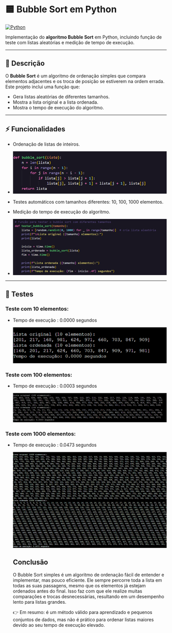 # 🟦 Bubble Sort em Python

[![Python](https://img.shields.io/badge/Python-3.10+-blue.svg)](https://www.python.org/)

Implementação do **algoritmo Bubble Sort** em Python, incluindo função de teste com listas aleatórias e medição de tempo de execução.

---

## 📌 Descrição

O **Bubble Sort** é um algoritmo de ordenação simples que compara elementos adjacentes e os troca de posição se estiverem na ordem errada.  
Este projeto inclui uma função que:

- Gera listas aleatórias de diferentes tamanhos.
- Mostra a lista original e a lista ordenada.
- Mostra o tempo de execução do algoritmo.

---

## ⚡ Funcionalidades

- Ordenação de listas de inteiros.
- 
  ![Descrição da imagem](img/b.png)
  
- Testes automáticos com tamanhos diferentes: 10, 100, 1000 elementos.
- Medição do tempo de execução do algoritmo.
- 
  ![Descrição da imagem](img/testar.png)
  

---

## 🚀 Testes 
### Teste com 10 elementos:
* Tempo de execução : 0.0000 segundos
  
  ![Descrição da imagem](img/teste1.png)

### Teste com 100 elementos:
* Tempo de execução : 0.0003 segundos
  
  ![Descrição da imagem](img/teste2.png)

### Teste com 1000 elementos:
* Tempo de execução : 0.0473 segundos
  
  ![Descrição da imagem](img/teste3.png)

  ## Conclusão

  O Bubble Sort simples é um algoritmo de ordenação fácil de entender e implementar, mas pouco eficiente. Ele sempre percorre toda a lista em todas as suas passagens, mesmo que os elementos já estejam 
  ordenados antes do final. Isso faz com que ele realize muitas comparações e trocas desnecessárias, resultando em um desempenho lento para listas grandes.

  👉 Em resumo: é um método válido para aprendizado e pequenos conjuntos de dados, mas não é prático para ordenar listas maiores devido ao seu tempo de execução elevado.

